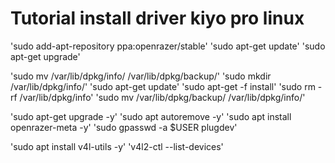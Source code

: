 # Tutorial install driver kiyo pro linux

'sudo add-apt-repository ppa:openrazer/stable'
'sudo apt-get update'
'sudo apt-get upgrade'

'sudo mv /var/lib/dpkg/info/ /var/lib/dpkg/backup/'
'sudo mkdir /var/lib/dpkg/info/'
'sudo apt-get update'
'sudo apt-get -f install'
'sudo rm -rf /var/lib/dpkg/info'
'sudo mv /var/lib/dpkg/backup/ /var/lib/dpkg/info/'


'sudo apt-get upgrade -y'
'sudo apt autoremove -y'
'sudo apt install openrazer-meta -y'
'sudo gpasswd -a $USER plugdev'

'sudo apt install v4l-utils -y'
'v4l2-ctl --list-devices'
